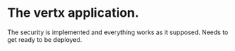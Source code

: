# The vertx application.

The security is implemented and everything works as it supposed.
Needs to get ready to be deployed.
